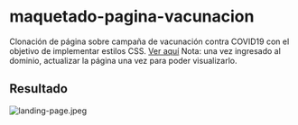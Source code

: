 # maquetado-pagina-vacunacion
Clonación de página sobre campaña de vacunación contra COVID19 con el objetivo de implementar estilos CSS.
[Ver aquí](http://campana-vacunacion.atwebpages.com/) 
Nota: una vez ingresado al dominio, actualizar la página una vez para poder visualizarlo.

## Resultado
![landing-page.jpeg](https://github.com/LorenaOviedo/maquetado-pagina-vacunacion/blob/main/images/resultado-clonacion.jpeg)
